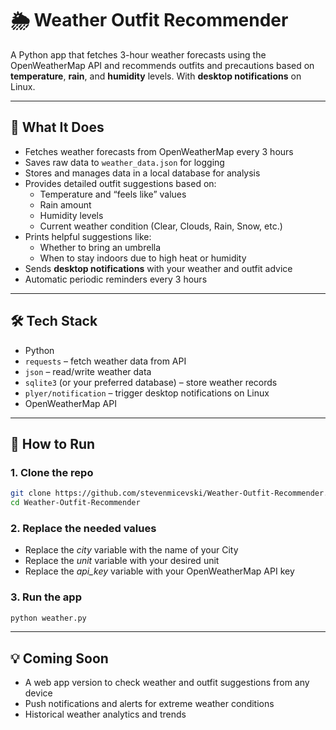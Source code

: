 # 🌦️ Weather Outfit Recommender

A Python app that fetches 3-hour weather forecasts using the OpenWeatherMap API and recommends outfits and precautions based on **temperature**, **rain**, and **humidity** levels. With **desktop notifications** on Linux.

---

## 🧠 What It Does

- Fetches weather forecasts from OpenWeatherMap every 3 hours
- Saves raw data to `weather_data.json` for logging
- Stores and manages data in a local database for analysis
- Provides detailed outfit suggestions based on:
  - Temperature and “feels like” values
  - Rain amount
  - Humidity levels
  - Current weather condition (Clear, Clouds, Rain, Snow, etc.)
- Prints helpful suggestions like:
  - Whether to bring an umbrella
  - When to stay indoors due to high heat or humidity
- Sends **desktop notifications** with your weather and outfit advice
- Automatic periodic reminders every 3 hours

---

## 🛠️ Tech Stack

- Python
- `requests` – fetch weather data from API
- `json` – read/write weather data
- `sqlite3` (or your preferred database) – store weather records
- `plyer/notification` – trigger desktop notifications on Linux
- OpenWeatherMap API

---

## 🚀 How to Run

### 1. Clone the repo

```bash
git clone https://github.com/stevenmicevski/Weather-Outfit-Recommender.git
cd Weather-Outfit-Recommender
```

### 2. Replace the needed values
- Replace the *city* variable with the name of your City
- Replace the *unit* variable with your desired unit
- Replace the *api_key* variable with your OpenWeatherMap API key

### 3. Run the app
```bash
python weather.py
```

---

## 💡 Coming Soon

- A web app version to check weather and outfit suggestions from any device
- Push notifications and alerts for extreme weather conditions
- Historical weather analytics and trends
